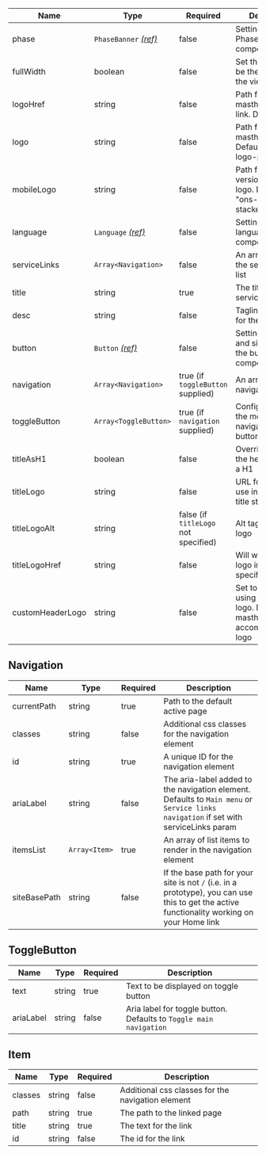 | Name             | Type                                              | Required                             | Description                                                                              |
| ---------------- | ------------------------------------------------- | ------------------------------------ | ---------------------------------------------------------------------------------------- |
| phase            | `PhaseBanner` [_(ref)_](/components/phase-banner) | false                                | Settings for the Phase banner component                                                  |
| fullWidth        | boolean                                           | false                                | Set the header to be the full width of the viewport                                      |
| logoHref         | string                                            | false                                | Path for the masthead logo link. Defaults to "/"                                         |
| logo             | string                                            | false                                | Path for the masthead logo. Defaults to "ons-logo-pos"                                   |
| mobileLogo       | string                                            | false                                | Path for the mobile version of the logo. Defaults to "ons-logo-stacked-pos"              |
| language         | `Language` [_(ref)_](/patterns/change-language)   | false                                | Settings for the language selector component                                             |
| serviceLinks     | `Array<Navigation>`                               | false                                | An array to render the service links list                                                |
| title            | string                                            | true                                 | The title for the service                                                                |
| desc             | string                                            | false                                | Tagline/description for the service                                                      |
| button           | `Button` [_(ref)_](/components/button)            | false                                | Settings for save and sign out using the button component                                |
| navigation       | `Array<Navigation>`                               | true (if `toggleButton` supplied)    | An array of all navigation links                                                         |
| toggleButton     | `Array<ToggleButton>`                             | true (if `navigation` supplied)      | Configuration for the mobile navigation toggle button                                    |
| titleAsH1        | boolean                                           | false                                | Override to render the header title as a H1                                              |
| titleLogo        | string                                            | false                                | URL for image to use instead of a title string                                           |
| titleLogoAlt     | string                                            | false (if `titleLogo` not specified) | Alt tag for the title logo                                                               |
| titleLogoHref    | string                                            | false                                | Will wrap the title logo in a link to the specified URL                                  |
| customHeaderLogo | string                                            | false                                | Set to 'nisra' if using the nisra logo. Makes the masthead taller to accomodate the logo |

## Navigation

| Name         | Type          | Required | Description                                                                                                                                 |
| ------------ | ------------- | -------- | ------------------------------------------------------------------------------------------------------------------------------------------- |
| currentPath  | string        | true     | Path to the default active page                                                                                                             |
| classes      | string        | false    | Additional css classes for the navigation element                                                                                           |
| id           | string        | true     | A unique ID for the navigation element                                                                                                      |
| ariaLabel    | string        | false    | The aria-label added to the navigation element. Defaults to `Main menu` or `Service links navigation` if set with serviceLinks param        |
| itemsList    | `Array<Item>` | true     | An array of list items to render in the navigation element                                                                                  |
| siteBasePath | string        | false    | If the base path for your site is not `/` (i.e. in a prototype), you can use this to get the active functionality working on your Home link |

## ToggleButton

| Name      | Type   | Required | Description                                                        |
| --------- | ------ | -------- | ------------------------------------------------------------------ |
| text      | string | true     | Text to be displayed on toggle button                              |
| ariaLabel | string | false    | Aria label for toggle button. Defaults to `Toggle main navigation` |

## Item

| Name    | Type   | Required | Description                                       |
| ------- | ------ | -------- | ------------------------------------------------- |
| classes | string | false    | Additional css classes for the navigation element |
| path    | string | true     | The path to the linked page                       |
| title   | string | true     | The text for the link                             |
| id      | string | false    | The id for the link                               |
